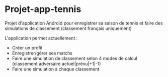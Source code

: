 # Projet-app-tennis

Projet d'application Android pour enregistrer sa saison de tennis et faire des
simulations de classement (classement français uniquement)

L'application permet actuellement :

  - Créer un profil
  - Enregistrer/gérer ses matchs
  - Faire une simulation de classement selon 4 modes de calcul (classement adversaire actuel|prévu|+1|-1)
  - Faire une simulation à chaque classement
